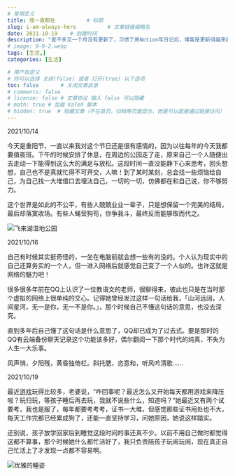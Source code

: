 ```yaml
---
# 常用定义
title: 我一直都在          # 标题
slug: i-am-always-here          # 文章链接缩略名
date: 2021-10-19    # 创建时间
description: "差不多又一个月没有更新了，习惯了用Notion写日记后，博客是更新得越来越懒了，其实我每天都有记录点什么，用电脑或用手机。复制一些不那么隐私的日记来水一篇更新，证明我还在。"
# image: 9-9-2.webp
tags: [生活,]
categories: [生活]

# 用户自定义
# 你可以选择 关闭(false) 或者 打开(true) 以下选项
toc: false       # 关闭文章目录
# comments: false
# license: false # 文章协议 输入 false 可以隐藏
# math: true # 加载 KaTeX 脚本
# hidden: true  # 隐藏文章（不在首页，归档等页面显示，但是可以直接通过链接访问）
---
```


2021/10/14

今天是重阳节，一直以来我对这个节日还是很有感情的，因为以往每年的今天我都要值夜班。下午的时候安排了休息，在周边的公园走了走，原来自己一个人随便出去走动一下能得到这么大的满足与放松。这段时间一直没能静下心来思考，回头想想，自己也不是真就忙得不可开交，人嘛！到了某时某刻，总会找一些烦恼给自己，为自己找一大堆借口去埋汰自己，一切的一切，仿佛都在和自己说，你不够努力。

这个世界是如此的不公平，有些人兢兢业业一辈子，只是想保留一个完美的结局，最后却落寞收场。有些人蝇营狗苟，你争我斗，最终反而能够取而代之。

![飞来湖湿地公园](https://sdn.qylao.com/laomai/2023/02/27/163fc38a3e502d-1.webp)

2021/10/16

自己有时候其实挺奇怪的，一坐在电脑前就会想一些有的没的。个人认为现实中的自己还算务实的一个人，但一进入网络后就感觉自己变了一个人似的。也许这就是网络的魅力吧！

很多很多年前在QQ上认识了一位教语文的老师，很聊得来，彼此也只是在当时那个虚拟的网络上很单纯的交心。记得她曾经发过这样一句话给我，「山河远阔，人间星河，无一是你，无一不是你。」，那个时候自己不懂这句话的意思，也没去深究。

直到多年后自己懂了这句话是什么意思了，QQ却已成为了过去式。要是那时的QQ有云端备份聊天记录这个功能该多好，偶尔翻阅一下那个时代的纯真，不失为人生一大乐事。

风声悄，夕阳残，黄昏独倚栏。斜托腮，恣意和，听风吟清歌……

2021/10/19

最近[游戏](游戏.md)玩得比较多，老婆说，“咋回事呢？最近怎么又开始每天都用游戏来降压啦？玩归玩，等孩子睡后再去玩，我就不说些什么，知道吗？”她最近又有两个试要考，我也是服了，每年都要考考考，证书一大堆，但感觉那些证书用处也不大，每天工作完都已经累成狗了，还能一直坚持学习，问她原因，她说这样踏实。

还别说，孩子放学回家后到睡觉这段时间的事还真不少。以前不用自己做时都觉得这都不算事，那个时候她什么都忙活好了，我只负责陪孩子玩闹玩闹，现在真正自己忙活上了才发现一点都不容易啊。

![优雅的睡姿](https://sdn.qylao.com/laomai/2023/02/27/163fc38a3ee146-1.webp)

